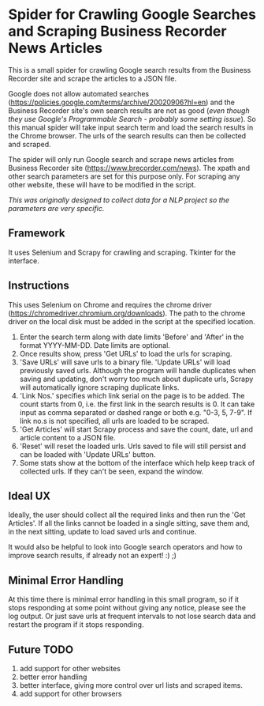 # Spider for Crawling Google Searches and Scraping Business Recorder News Articles

This is a small spider for crawling Google search results from the Business Recorder site and scrape the articles to a JSON file.

Google does not allow automated searches (https://policies.google.com/terms/archive/20020906?hl=en) and the Business Recorder site's own search results are not as good (*even though they use Google's Programmable Search - probably some setting issue*). So this manual spider will take input search term and load the search results in the Chrome browser. The urls of the search results can then be collected and scraped.

The spider will only run Google search and scrape news articles from Business Recorder site (https://www.brecorder.com/news). The xpath and other search parameters are set for this purpose only. For scraping any other website, these will have to be modified in the script. 

*This was originally designed to collect data for a NLP project so the parameters are very specific.*

## Framework

It uses Selenium and Scrapy for crawling and scraping. Tkinter for the interface.

## Instructions

This uses Selenium on Chrome and requires the chrome driver (https://chromedriver.chromium.org/downloads). The path to the chrome driver on the local disk must be added in the script at the specified location.

1. Enter the search term along with date limits 'Before' and 'After' in the format YYYY-MM-DD. Date limits are optional.
2. Once results show, press 'Get URLs' to load the urls for scraping.
3. 'Save URLs' will save urls to a binary file. 'Update URLs' will load previously saved urls. Although the program will handle duplicates when saving and updating, don't worry too much about duplicate urls, Scrapy will automatically ignore scraping duplicate links.
4. 'Link Nos.' specifies which link serial on the page is to be added. The count starts from 0, i.e. the first link in the search results is 0. It can take input as comma separated or dashed range or both e.g. "0-3, 5, 7-9". If link no.s is not specified, all urls are loaded to be scraped.
5. 'Get Articles' will start Scrapy process and save the count, date, url and article content to a JSON file.
6. 'Reset' will reset the loaded urls. Urls saved to file will still persist and can be loaded with 'Update URLs' button.
7. Some stats show at the bottom of the interface which help keep track of collected urls. If they can't be seen, expand the window.

## Ideal UX

Ideally, the user should collect all the required links and then run the 'Get Articles'. If all the links cannot be loaded in a single sitting, save them and, in the next sitting, update to load saved urls and continue.

It would also be helpful to look into Google search operators and how to improve search results, if already not an expert! :) ;)

## Minimal Error Handling

At this time there is minimal error handling in this small program, so if it stops responding at some point without giving any notice, please see the log output. Or just save urls at frequent intervals to not lose search data and restart the program if it stops responding.

## Future TODO

1. add support for other websites
2. better error handling
3. better interface, giving more control over url lists and scraped items.
4. add support for other browsers

